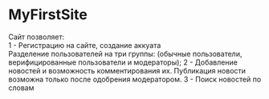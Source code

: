 # MyFirstSite
Сайт позволяет:<br/>
1 - Регистрацию на сайте, создание аккуата<br/>
Разделение пользователей на три группы: (обычные пользователи, верифицированные пользователи и модераторы);
2 - Добавление новостей и возможность комментирования их. Публикация новости возможна только после одобрения модератором.
3 - Поиск новостей по словам
